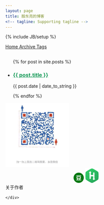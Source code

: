 ```yaml
---
layout: page
title: 殷东亮的博客
<!-- tagline: Supporting tagline -->
---
```

{% include JB/setup %}

<div class="ui secondary pointing menu">
	<a class="active item" href="/">
		Home
	</a>
	<a class="item" href="/archive.html">
		Archive
	</a>
	<a class="item" href="/tags.html">
		Tags
	</a>

</div>
<div class="ui two column stackable grid container">
	<div class="column">
		<div class="ui">
			<h2></h2>
			<ul class="posts ui list">
				{% for post in site.posts %}
				<li class="">
					<h3 class=""><a href="{{ BASE_PATH }}{{ post.url }}" style="color: #159957;">{{ post.title }}</a></h3>
					<div>
						<span class="site-footer-credits">{{ post.date | date_to_string }}</span>
					</div>
					<p></p>
				</li>
				{% endfor %}
			</ul>
		</div>
	</div>
	<div class="column">
		<div class="" >
			<img src="/image/wechat.png" height="200">
			<br>
		</div>
		<div style="text-align: center;">
			<a href="https://github.com/tcitry" target="_blank" style="background: url('/image/sns_bg.png') -263px -5px no-repeat;" class="sns"></a>
			<a href="http://segmentfault.com/u/tcitry" target="_blank" style="background: url('/image/sns_bg.png') -520px -5px no-repeat;" class="sns"></a>
			<a href="http://www.zhihu.com/people/tcitry" target="_blank" style="background: url('/image/sns_bg.png') -314px -5px no-repeat;" class="sns"></a>
			<a href="http://www.douban.com/people/yindongliang/" target="_blank" class="sns">
				<img src="/image/douban.png" class="sns-img"></a>
			<a href="https://www.hackerrank.com/tcitry" target="_blank" class="sns">
				<img src="/image/hackerrank.png" class="sns-img"></a>
		</div>
		<div>关于作者</div>


		
	</div>
</div>
